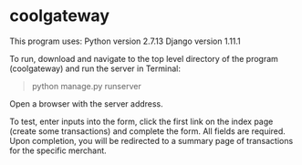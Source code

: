# coolgateway

This program uses:
Python version 2.7.13
Django version 1.11.1

To run, download and navigate to the top level directory of the program (coolgateway) and run the server in Terminal:
> python manage.py runserver

Open a browser with the server address.

To test, enter inputs into the form, click the first link on the index page (create some transactions) and complete the form. All fields are required. Upon completion, you will be redirected to a summary page of transactions for the specific merchant.
